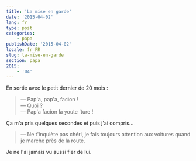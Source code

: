 ```yaml
---
title: 'La mise en garde'
date: '2015-04-02'
lang: fr
type: post
categories:
    - papa
publishDate: '2015-04-02'
locale: fr_FR
slug: la-mise-en-garde
section: papa
2015:
    - '04'
---
```


En sortie avec le petit dernier de 20 mois :

> — Pap'a, pap'a, facìon !  
> — Quoi ?  
> — Pap'a facìon la youte 'ture !

Ça m'a pris quelques secondes et puis j'ai compris...

> — Ne t'inquiète pas chéri, je fais toujours attention aux voitures quand je marche près de la route.

Je ne l'ai jamais vu aussi fier de lui.
